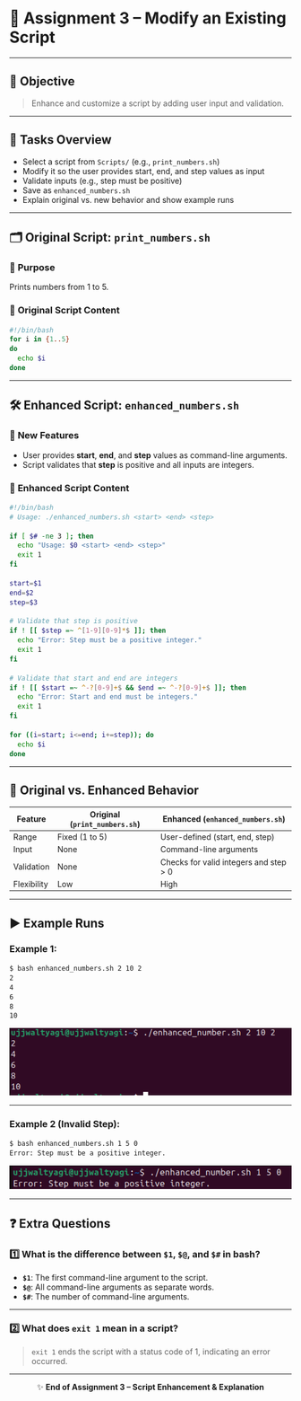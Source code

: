 # 📝 **Assignment 3 – Modify an Existing Script**

---

## 🎯 **Objective**
> Enhance and customize a script by adding user input and validation.

---

## 🚦 **Tasks Overview**
- Select a script from `Scripts/` (e.g., `print_numbers.sh`)
- Modify it so the user provides start, end, and step values as input
- Validate inputs (e.g., step must be positive)
- Save as `enhanced_numbers.sh`
- Explain original vs. new behavior and show example runs

---

## 🗂️ **Original Script: `print_numbers.sh`**

### 📄 **Purpose**
Prints numbers from 1 to 5.

### 🧩 **Original Script Content**
```bash
#!/bin/bash
for i in {1..5}
do
  echo $i
done
```

---

## 🛠️ **Enhanced Script: `enhanced_numbers.sh`**

### 📄 **New Features**
- User provides **start**, **end**, and **step** values as command-line arguments.
- Script validates that **step** is positive and all inputs are integers.

### 🧩 **Enhanced Script Content**
```bash
#!/bin/bash
# Usage: ./enhanced_numbers.sh <start> <end> <step>

if [ $# -ne 3 ]; then
  echo "Usage: $0 <start> <end> <step>"
  exit 1
fi

start=$1
end=$2
step=$3

# Validate that step is positive
if ! [[ $step =~ ^[1-9][0-9]*$ ]]; then
  echo "Error: Step must be a positive integer."
  exit 1
fi

# Validate that start and end are integers
if ! [[ $start =~ ^-?[0-9]+$ && $end =~ ^-?[0-9]+$ ]]; then
  echo "Error: Start and end must be integers."
  exit 1
fi

for ((i=start; i<=end; i+=step)); do
  echo $i
done
```

---

## 🔄 **Original vs. Enhanced Behavior**

| Feature                | Original (`print_numbers.sh`) | Enhanced (`enhanced_numbers.sh`)         |
|------------------------|-------------------------------|------------------------------------------|
| Range                  | Fixed (1 to 5)                | User-defined (start, end, step)          |
| Input                  | None                          | Command-line arguments                   |
| Validation             | None                          | Checks for valid integers and step > 0   |
| Flexibility            | Low                           | High                                     |

---

## ▶️ **Example Runs**

### **Example 1:**
```bash
$ bash enhanced_numbers.sh 2 10 2
2
4
6
8
10
```
![](../images/2025-09-10-17-16-23.png)

---

### **Example 2 (Invalid Step):**
```bash
$ bash enhanced_numbers.sh 1 5 0
Error: Step must be a positive integer.
```
![](../images/2025-09-10-17-17-39.png)

---

## ❓ **Extra Questions**

### 1️⃣ What is the difference between `$1`, `$@`, and `$#` in bash?
- **`$1`**: The first command-line argument to the script.
- **`$@`**: All command-line arguments as separate words.
- **`$#`**: The number of command-line arguments.

---

### 2️⃣ What does `exit 1` mean in a script?
> `exit 1` ends the script with a status code of 1, indicating an error occurred.

---

<div align="center">

✨ **End of Assignment 3 – Script Enhancement & Explanation**
